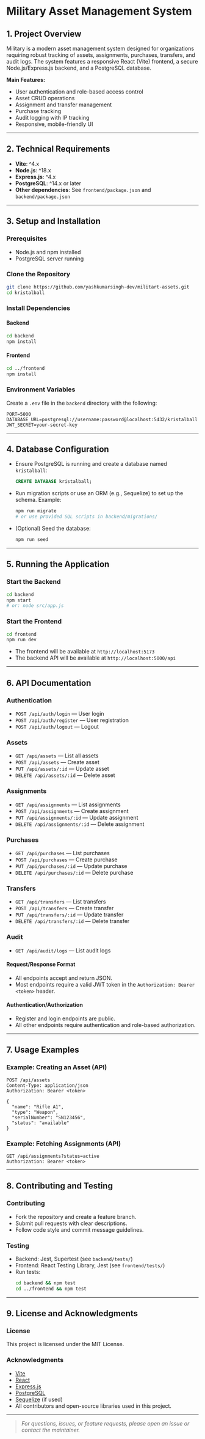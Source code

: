 # Military Asset Management System

## 1. Project Overview

Military is a modern asset management system designed for organizations requiring robust tracking of assets, assignments, purchases, transfers, and audit logs. The system features a responsive React (Vite) frontend, a secure Node.js/Express.js backend, and a PostgreSQL database.

**Main Features:**

- User authentication and role-based access control
- Asset CRUD operations
- Assignment and transfer management
- Purchase tracking
- Audit logging with IP tracking
- Responsive, mobile-friendly UI

---

## 2. Technical Requirements

- **Vite**: ^4.x
- **Node.js**: ^18.x
- **Express.js**: ^4.x
- **PostgreSQL**: ^14.x or later
- **Other dependencies**: See `frontend/package.json` and `backend/package.json`

---

## 3. Setup and Installation

### Prerequisites

- Node.js and npm installed
- PostgreSQL server running

### Clone the Repository

```bash
git clone https://github.com/yashkumarsingh-dev/militart-assets.git
cd kristalball
```

### Install Dependencies

#### Backend

```bash
cd backend
npm install
```

#### Frontend

```bash
cd ../frontend
npm install
```

### Environment Variables

Create a `.env` file in the `backend` directory with the following:

```
PORT=5000
DATABASE_URL=postgresql://username:password@localhost:5432/kristalball
JWT_SECRET=your-secret-key
```

---

## 4. Database Configuration

- Ensure PostgreSQL is running and create a database named `kristalball`:
  ```sql
  CREATE DATABASE kristalball;
  ```
- Run migration scripts or use an ORM (e.g., Sequelize) to set up the schema. Example:
  ```bash
  npm run migrate
  # or use provided SQL scripts in backend/migrations/
  ```
- (Optional) Seed the database:
  ```bash
  npm run seed
  ```

---

## 5. Running the Application

### Start the Backend

```bash
cd backend
npm start
# or: node src/app.js
```

### Start the Frontend

```bash
cd frontend
npm run dev
```

- The frontend will be available at `http://localhost:5173`
- The backend API will be available at `http://localhost:5000/api`

---

## 6. API Documentation

### Authentication

- `POST /api/auth/login` — User login
- `POST /api/auth/register` — User registration
- `POST /api/auth/logout` — Logout

### Assets

- `GET /api/assets` — List all assets
- `POST /api/assets` — Create asset
- `PUT /api/assets/:id` — Update asset
- `DELETE /api/assets/:id` — Delete asset

### Assignments

- `GET /api/assignments` — List assignments
- `POST /api/assignments` — Create assignment
- `PUT /api/assignments/:id` — Update assignment
- `DELETE /api/assignments/:id` — Delete assignment

### Purchases

- `GET /api/purchases` — List purchases
- `POST /api/purchases` — Create purchase
- `PUT /api/purchases/:id` — Update purchase
- `DELETE /api/purchases/:id` — Delete purchase

### Transfers

- `GET /api/transfers` — List transfers
- `POST /api/transfers` — Create transfer
- `PUT /api/transfers/:id` — Update transfer
- `DELETE /api/transfers/:id` — Delete transfer

### Audit

- `GET /api/audit/logs` — List audit logs

#### Request/Response Format

- All endpoints accept and return JSON.
- Most endpoints require a valid JWT token in the `Authorization: Bearer <token>` header.

#### Authentication/Authorization

- Register and login endpoints are public.
- All other endpoints require authentication and role-based authorization.

---

## 7. Usage Examples

### Example: Creating an Asset (API)

```http
POST /api/assets
Content-Type: application/json
Authorization: Bearer <token>

{
  "name": "Rifle A1",
  "type": "Weapon",
  "serialNumber": "SN123456",
  "status": "available"
}
```

### Example: Fetching Assignments (API)

```http
GET /api/assignments?status=active
Authorization: Bearer <token>
```

---

## 8. Contributing and Testing

### Contributing

- Fork the repository and create a feature branch.
- Submit pull requests with clear descriptions.
- Follow code style and commit message guidelines.

### Testing

- Backend: Jest, Supertest (see `backend/tests/`)
- Frontend: React Testing Library, Jest (see `frontend/tests/`)
- Run tests:
  ```bash
  cd backend && npm test
  cd ../frontend && npm test
  ```

---

## 9. License and Acknowledgments

### License

This project is licensed under the MIT License.

### Acknowledgments

- [Vite](https://vitejs.dev/)
- [React](https://react.dev/)
- [Express.js](https://expressjs.com/)
- [PostgreSQL](https://www.postgresql.org/)
- [Sequelize](https://sequelize.org/) (if used)
- All contributors and open-source libraries used in this project.

---

> _For questions, issues, or feature requests, please open an issue or contact the maintainer._
